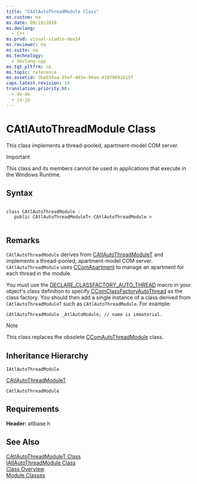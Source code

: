 ```yaml
---
title: "CAtlAutoThreadModule Class"
ms.custom: na
ms.date: 09/19/2016
ms.devlang: 
  - C++
ms.prod: visual-studio-dev14
ms.reviewer: na
ms.suite: na
ms.technology: 
  - devlang-cpp
ms.tgt_pltfrm: na
ms.topic: reference
ms.assetid: 3be834aa-55ef-403e-94ae-41979691b15f
caps.latest.revision: 14
translation.priority.ht: 
  - de-de
  - ja-jp
---
```

# CAtlAutoThreadModule Class
This class implements a thread-pooled, apartment-model COM server.  
  
> [!IMPORTANT]
>  This class and its members cannot be used in applications that execute in the Windows Runtime.  
  
## Syntax  
  
```  
  
class CAtlAutoThreadModule :  
   public CAtlAutoThreadModuleT< CAtlAutoThreadModule >  
  
```  
  
## Remarks  
 `CAtlAutoThreadModule` derives from [CAtlAutoThreadModuleT](../vs140/CAtlAutoThreadModuleT-Class.md) and implements a thread-pooled, apartment-model COM server. `CAtlAutoThreadModule` uses [CComApartment](../vs140/CComApartment-Class.md) to manage an apartment for each thread in the module.  
  
 You must use the [DECLARE_CLASSFACTORY_AUTO_THREAD](../vs140/DECLARE_CLASSFACTORY_AUTO_THREAD.md) macro in your object's class definition to specify [CComClassFactoryAutoThread](../vs140/CComClassFactoryAutoThread-Class.md) as the class factory. You should then add a single instance of a class derived from `CAtlAutoThreadModuleT` such as `CAtlAutoThreadModule`. For example:  
  
 `CAtlAutoThreadModule _AtlAutoModule; // name is immaterial.`  
  
> [!NOTE]
>  This class replaces the obsolete [CComAutoThreadModule](../vs140/CComAutoThreadModule-Class.md) class.  
  
## Inheritance Hierarchy  
 `IAtlAutoThreadModule`  
  
 [CAtlAutoThreadModuleT](../vs140/CAtlAutoThreadModuleT-Class.md)  
  
 `CAtlAutoThreadModule`  
  
## Requirements  
 **Header:** atlbase.h  
  
## See Also  
 [CAtlAutoThreadModuleT Class](../vs140/CAtlAutoThreadModuleT-Class.md)   
 [IAtlAutoThreadModule Class](../vs140/IAtlAutoThreadModule-Class.md)   
 [Class Overview](../vs140/ATL-Class-Overview.md)   
 [Module Classes](../vs140/ATL-Module-Classes.md)
